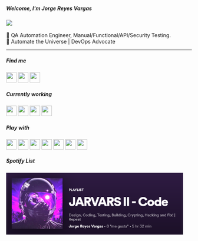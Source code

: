 ##### Welcome, I'm Jorge Reyes Vargas

<img width="200" src="https://github.com/jarvars/jarvars.github.io/blob/master/assets/img/logo1.png?raw=true"/>

🐛 QA Automation Engineer, Manual/Functional/API/Security Testing.  
🤖 Automate the Universe | DevOps Advocate

---

##### Find me
 <a href="https://www.linkedin.com/in/jarvars"><img height="28" width="28" src="https://cdn.jsdelivr.net/npm/simple-icons@v3/icons/linkedin.svg"/></a> <a href="https://www.twitter.com/jar_vars"><img height="28" width="28" src="https://cdn.jsdelivr.net/npm/simple-icons@v3/icons/twitter.svg"/></a> <a href="https://steamcommunity.com/id/jarvars/"><img height="28" width="28" src="https://cdn.jsdelivr.net/npm/simple-icons@v3/icons/steam.svg"/></a>   

##### Currently working
<a href="https://www.python.org/"><img height="28" width="28" src="https://cdn.jsdelivr.net/npm/simple-icons@v3/icons/python.svg"/></a> <a href="https://docs.microsoft.com/en-us/dotnet/csharp/"><img height="28" width="28" src="https://cdn.jsdelivr.net/npm/simple-icons@v3/icons/csharp.svg"/></a> <a href="https://www.oracle.com/database/technologies/appdev/plsql.html"><img height="28" width="28" src="https://cdn.jsdelivr.net/npm/simple-icons@v3/icons/oracle.svg"/></a> <a href="https://www.elastic.co/es/what-is/elasticsearch"><img height="28" width="28" src="https://cdn.jsdelivr.net/npm/simple-icons@v3/icons/elastic.svg"/></a>
 
##### Play with
<a href="https://www.linux.org/"><img height="28" width="28" src="https://cdn.jsdelivr.net/npm/simple-icons@v3/icons/linux.svg"/></a> <a href="https://www.docker.com/"><img height="28" width="28" src="https://cdn.jsdelivr.net/npm/simple-icons@v3/icons/docker.svg"/></a> <a href="https://www.jenkins.io/"><img height="28" width="28" src="https://cdn.jsdelivr.net/npm/simple-icons@v3/icons/jenkins.svg"/></a> <a href="https://www.ansible.com/"><img height="28" width="28" src="https://cdn.jsdelivr.net/npm/simple-icons@v3/icons/ansible.svg"/></a> <a href="https://docs.microsoft.com/en-us/windows-server/"><img height="28" width="28" src="https://cdn.jsdelivr.net/npm/simple-icons@v3/icons/windows.svg"/></a> <a href="https://azure.microsoft.com/es-es/services/devops/"><img height="28" width="28" src="https://cdn.jsdelivr.net/npm/simple-icons@v3/icons/azuredevops.svg"/></a> <a href="https://www.vagrantup.com/"><img height="28" width="28" src="https://cdn.jsdelivr.net/npm/simple-icons@v3/icons/vagrant.svg"/></a>

##### Spotify List
[<img src="https://github.com/jarvars/jarvars/blob/master/assets/SpoList.png?raw=true" align="left" width="480" />](https://open.spotify.com/playlist/12W7dtBCYUtjOleI3ULgNK?si=oKL20GwqSrikkq7fZ5kPzg)
